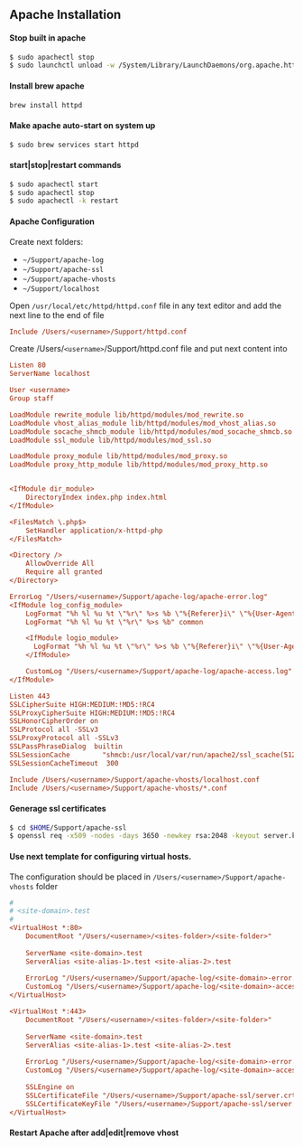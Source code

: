 ## Apache Installation

#### Stop built in apache
```bash
$ sudo apachectl stop
$ sudo launchctl unload -w /System/Library/LaunchDaemons/org.apache.httpd.plist 2>/dev/null
```

#### Install brew apache
```bash
brew install httpd
```

#### Make apache auto-start on system up
```bash
$ sudo brew services start httpd
```

#### start|stop|restart commands
```bash
$ sudo apachectl start
$ sudo apachectl stop
$ sudo apachectl -k restart
```


#### Apache Configuration

Create next folders:
- `~/Support/apache-log`
- `~/Support/apache-ssl`
- `~/Support/apache-vhosts`
- `~/Support/localhost`

Open `/usr/local/etc/httpd/httpd.conf` file in any text editor and add the next line to the end of file

```ini
Include /Users/<username>/Support/httpd.conf
```

Create /Users/`<username>`/Support/httpd.conf file and put next content into
```ini
Listen 80
ServerName localhost

User <username>
Group staff

LoadModule rewrite_module lib/httpd/modules/mod_rewrite.so
LoadModule vhost_alias_module lib/httpd/modules/mod_vhost_alias.so
LoadModule socache_shmcb_module lib/httpd/modules/mod_socache_shmcb.so
LoadModule ssl_module lib/httpd/modules/mod_ssl.so

LoadModule proxy_module lib/httpd/modules/mod_proxy.so
LoadModule proxy_http_module lib/httpd/modules/mod_proxy_http.so


<IfModule dir_module>
    DirectoryIndex index.php index.html
</IfModule>

<FilesMatch \.php$>
    SetHandler application/x-httpd-php
</FilesMatch>

<Directory />
    AllowOverride All
    Require all granted
</Directory>

ErrorLog "/Users/<username>/Support/apache-log/apache-error.log"
<IfModule log_config_module>
    LogFormat "%h %l %u %t \"%r\" %>s %b \"%{Referer}i\" \"%{User-Agent}i\"" combined
    LogFormat "%h %l %u %t \"%r\" %>s %b" common

    <IfModule logio_module>
      LogFormat "%h %l %u %t \"%r\" %>s %b \"%{Referer}i\" \"%{User-Agent}i\" %I %O" combinedio
    </IfModule>

    CustomLog "/Users/<username>/Support/apache-log/apache-access.log" common
</IfModule>

Listen 443
SSLCipherSuite HIGH:MEDIUM:!MD5:!RC4
SSLProxyCipherSuite HIGH:MEDIUM:!MD5:!RC4
SSLHonorCipherOrder on
SSLProtocol all -SSLv3
SSLProxyProtocol all -SSLv3
SSLPassPhraseDialog  builtin
SSLSessionCache        "shmcb:/usr/local/var/run/apache2/ssl_scache(512000)"
SSLSessionCacheTimeout  300

Include /Users/<username>/Support/apache-vhosts/localhost.conf
Include /Users/<username>/Support/apache-vhosts/*.conf
```

#### Generage ssl certificates
```bash
$ cd $HOME/Support/apache-ssl
$ openssl req -x509 -nodes -days 3650 -newkey rsa:2048 -keyout server.key -out server.crt
```

#### Use next template for configuring virtual hosts.

The configuration should be placed in `/Users/<username>/Support/apache-vhosts` folder

```ini
#
# <site-domain>.test
#
<VirtualHost *:80>
    DocumentRoot "/Users/<username>/<sites-folder>/<site-folder>"
    
    ServerName <site-domain>.test
    ServerAlias <site-alias-1>.test <site-alias-2>.test
    
    ErrorLog "/Users/<username>/Support/apache-log/<site-domain>-error.log"
    CustomLog "/Users/<username>/Support/apache-log/<site-domain>-access.log" common
</VirtualHost>

<VirtualHost *:443>
    DocumentRoot "/Users/<username>/<sites-folder>/<site-folder>"
    
    ServerName <site-domain>.test
    ServerAlias <site-alias-1>.test <site-alias-2>.test
    
    ErrorLog "/Users/<username>/Support/apache-log/<site-domain>-error.log"
    CustomLog "/Users/<username>/Support/apache-log/<site-domain>-access.log" common
    
    SSLEngine on
    SSLCertificateFile "/Users/<username>/Support/apache-ssl/server.crt"
    SSLCertificateKeyFile "/Users/<username>/Support/apache-ssl/server.key"
</VirtualHost>
```

#### Restart Apache after add|edit|remove vhost

